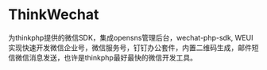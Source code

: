 # ThinkWechat
为thinkphp提供的微信SDK，集成opensns管理后台，wechat-php-sdk, WEUI 实现快速开发微信企业号，微信服务号，钉钉办公套件，内置二维码生成，邮件短信微信消息发送，也许是thinkphp最好最快的微信开发工具。
